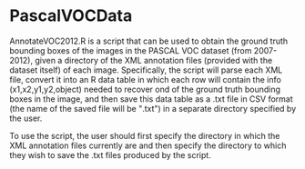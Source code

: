 # PascalVOCData
AnnotateVOC2012.R is a script that can be used to obtain the ground truth bounding boxes of the images in the PASCAL VOC dataset (from 2007-2012), given a directory of the XML annotation files (provided with the dataset itself) of each image. Specifically, the script will parse each XML file, convert it into an R data table in which each row will contain the info (x1,x2,y1,y2,object) needed to recover ond of the ground truth bounding boxes in the image, and then save this data table as a .txt file in CSV format (the name of the saved file will be "<image name>.txt") in a separate directory specified by the user.

To use the script, the user should first specify the directory in which the XML annotation files currently are and then specify the directory to which they wish to save the .txt files produced by the script.
